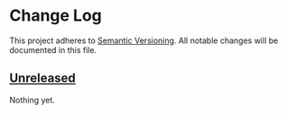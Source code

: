 # Change Log
This project adheres to [Semantic Versioning](http://semver.org/). All notable changes will be documented in this file.

## [Unreleased]
Nothing yet.

[Unreleased]: https://github.com/OldSneerJaw/couchster/compare/73ba6a5...HEAD
